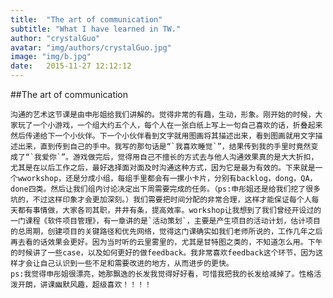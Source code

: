 ```yaml
---
title:  "The art of communication"
subtitle: "What I have learned in TW."
author: "crystalGuo"
avatar: "img/authors/crystalGuo.jpg"
image: "img/b.jpg"
date:   2015-11-27 12:12:12
---
```


##The art of communication<br>

    沟通的艺术这节课是由申彤姐给我们讲解的。觉得非常的有趣，生动，形象。刚开始的时候，大家玩了一个小游戏，一个组大约五个人，每个人在一张白纸上写上一句自己喜欢的话，折叠起来然后传递给下一个小伙伴。下一个小伙伴看到文字就用图画将其描述出来，看到图画就用文字描述出来，直到传到自己的手中。我写的那句话是“`我喜欢睡觉`”，结果传到我的手里时竟然变成了“`我爱你`”。游戏做完后，觉得用自己不擅长的方式去与他人沟通效果真的是大大折扣，尤其是在以后工作之后，最好选择面对面及时沟通这种方式，因为它是最为有效的。下来就是一个wworkshop，还是分成小组，每组手里都会有一摞小卡片，分别有backlog，dong，QA，done四类。然后让我们组内讨论决定出下周需要完成的任务。（ps:申彤姐还是给我们挖了很多坑的，不过这样印象才会更加深刻。）我们需要把时间分配的非常合理，这样才能保证每个人每天都有事情做，大家各司其职，井井有条，提高效率。workshop让我想到了我们曾经开设过的一门课程《软件项目管理》，有一章讲的是`活动策划`，主要是产生项目的活动计划，估计项目的总周期，创建项目的关键路径和优先网络，觉得这门课确实如我们老师所说的，工作几年之后再去看的话效果会更好。因为当时听的云里雾里的，尤其是甘特图之类的，不知道怎么用。下午的时候讲了一些case，以及如何更好的做feedback。我非常喜欢feedback这个环节，因为这样才会让自己认识到一些不足和需要改进的地方，从而进步的更快。
    ps:我觉得申彤姐很漂亮，她那飘逸的长发我觉得好好看，可惜我把我的长发给减掉了。性格活泼开朗，讲课幽默风趣，超级喜欢！！！！
